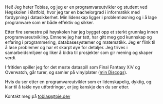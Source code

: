 Hei! Jeg heter Tobias, og jeg er en programvareutvikler og student ved Høgskolen i Østfold, hvor jeg tar en bachelorgrad i informatikk med fordypning i datasikkerhet. Min lidenskap ligger i problemløsning og i å lage programvare som er både effektiv og sikker.

Etter fire semestre på høyskolen har jeg bygget opp et sterkt grunnlag innen programvareutvikling. Emnene jeg har tatt, har gitt meg god kunnskap og erfaring i programmering, databasesystemer og matematikk. Jeg er flink til å løse problemer og har et skarpt øye for detaljer. Jeg trives i samarbeidsmiljøer og liker å bidra til prosjekter som gir mening og skaper verdi.

I fritiden spiller jeg for det meste dataspill som Final Fantasy XIV og Overwatch, går turer, og samler på vinylplater ([min Discogs](https://www.discogs.com/user/Toje26)).

Hvis du ser etter en programvareutvikler som er lidenskapelig, dyktig, og klar til å takle nye utfordringer, er jeg kanskje den du ser etter.

Kontakt meg på <tobias@toje.dev>
